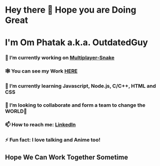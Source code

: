 # Hey there 👋 Hope you are Doing Great

# I'm Om Phatak a.k.a. OutdatedGuy

### 🔭 I’m currently working on [Multiplayer-Snake](https://outdated-multiplayer-snake.herokuapp.com)

### 🕸 You can see my Work [HERE](https://www.outdatedguy.rocks/)

### 🌱 I’m currently learning Javascript, Node.js, C/C++, HTML and CSS

### 👯 I’m looking to collaborate and form a team to change the **WORLD**🙈

### 📫 How to reach me: [LinkedIn](https://linkedin.com/in/om-phatak)

### ⚡ Fun fact: I love talking and Anime too!

## Hope We Can Work Together Sometime
